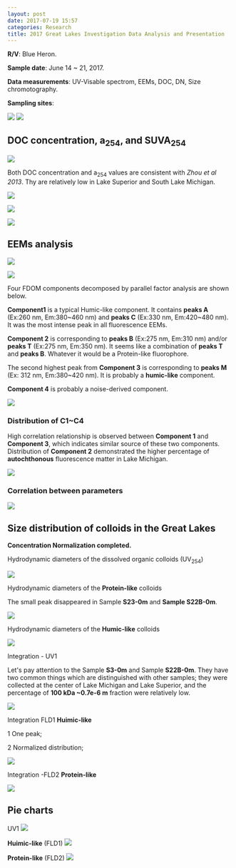 ```yaml
---
layout: post
date: 2017-07-19 15:57
categories: Research
title: 2017 Great Lakes Investigation Data Analysis and Presentation
---
```

**R/V**: Blue Heron.

**Sample date**: June 14 ~ 21, 2017.

**Data measurements**: UV-Visable spectrom, EEMs, DOC, DN, Size chromotography.

**Sampling sites**:

![](\image\GL2017\Sampling_map2.jpg)
![](\image\GL2017\Table-1.jpg)

## DOC concentration, a<sub>254</sub>, and SUVA<sub>254</sub>

![](\image\GL2017\Graph1.jpg)

Both DOC concentration and a<sub>254</sub> values are consistent with *Zhou et al 2013*. Thy are relatively low in Lake Superior and South Lake Michigan.  

![](\image\GL2017\DOC-a254-SUVA-surface.jpg)

![](\image\GL2017\Zhengzhen.jpg)

![](\image\GL2017\Table-2.jpg)

## EEMs analysis

![](\image\GL2017\LakeEEMscombination.jpg)

![](\image\GL2017\bix_fix_hix_surface.jpg)

Four FDOM components decomposed by parallel factor analysis are shown below.

 __Component1__ is a typical Humic-like component. It contains __peaks A__ (Ex:260 nm, Em:380~460 nm) and __peaks C__ (Ex:330 nm, Em:420~480 nm).  It was the most intense peak in all fluorescence EEMs.

 __Component 2__ is corresponding to __peaks B__ (Ex:275 nm, Em:310 nm) and/or __peaks T__ (Ex:275 nm, Em:350 nm). It seems like a combination of __peaks T__ and __peaks B__. Whatever it would be a Protein-like fluorophore.

The second highest peak from __Component 3__ is corresponding to __peaks M__ (Ex: 312 nm, Em:380~420 nm).  It is probably a **humic-like** component.

__Component 4__ is probably a noise-derived component.

![](\image\GL2017\Fluorescence-EEM-Plot-of-components.jpg)

### Distribution of C1~C4

High correlation relationship is observed between **Component 1** and **Component 3**, which indicates similar source of these two components. Distribution of **Component 2** demonstrated the higher percentage of **autochthonous** fluorescence matter in Lake Michigan.

![](\image\GL2017\C1-C4.jpg)

### Correlation between parameters

![](\image\GL2017\Correlation.jpg)

## Size distribution of colloids in the Great Lakes

**Concentration Normalization completed.**

Hydrodynamic diameters of the dissolved organic colloids (UV<sub>254</sub>)

![](\image\GL2017\Multiple-samples---Hydrodynamic-diameter-nm-UV1-lake2017.jpg)

Hydrodynamic diameters of the __Protein-like__ colloids

The small peak disappeared in Sample **S23-0m** and **Sample S22B-0m**.

![](\image\GL2017\Multiple-samples---Hydrodynamic-diameter-nm-FLD2-lake2017.jpg)

Hydrodynamic diameters of the __Humic-like__ colloids

![](\image\GL2017\Multiple-samples---Hydrodynamic-diameter-(nm)-FLD1-lake2017.jpg)

Integration - UV1

Let's pay attention to the Sample **S3-0m** and Sample **S22B-0m**. They have two common things which are distinguished with other samples; they were collected at the center of Lake Michigan and Lake Superior, and the percentage of **100 kDa ~0.7e-6 m** fraction were relatively low.

![](\image\GL2017\Multiple-samples---Integrations-of-each-size-intervals-Da-UV1.jpg)

Integration FLD1 __Huimic-like__

1 One peak;

2 Normalized distribution;

![](\image\GL2017\Multiple-samples---Integrations-of-each-size-intervals-Da-FLD1.jpg)

Integration -FLD2 __Protein-like__

![](\image\GL2017\Multiple-samples---Integrations-of-each-size-intervals-Da-FLD2.jpg)

## Pie charts

UV1
![](\image\GL2017\Multiple-samples---Pie-Chartss-of-each-size-intervals-Da-UV1.jpg)

__Huimic-like__ (FLD1)
![](\image\GL2017\Multiple-samples---Pie-Chartss-of-each-size-intervals-Da-FLD1.jpg)

__Protein-like__ (FLD2)
![](\image\GL2017\Multiple-samples---Pie-Chartss-of-each-size-intervals-Da-FLD2.jpg)
